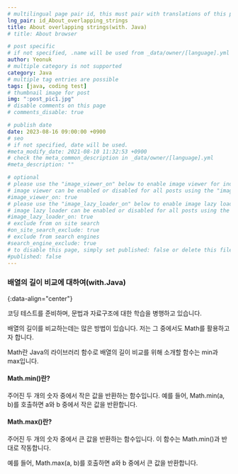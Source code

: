 ```yaml
---
# multilingual page pair id, this must pair with translations of this page. (This name must be unique)
lng_pair: id_About_overlapping_strings
title: About overlapping strings(with. Java)
# title: About browser

# post specific
# if not specified, .name will be used from _data/owner/[language].yml
author: Yeonuk
# multiple category is not supported
category: Java
# multiple tag entries are possible
tags: [java, coding test]
# thumbnail image for post
img: ":post_pic1.jpg"
# disable comments on this page
# comments_disable: true

# publish date
date: 2023-08-16 09:00:00 +0900
# seo
# if not specified, date will be used.
#meta_modify_date: 2021-08-10 11:32:53 +0900
# check the meta_common_description in _data/owner/[language].yml
#meta_description: ""

# optional
# please use the "image_viewer_on" below to enable image viewer for individual pages or posts (_posts/ or [language]/_posts folders).
# image viewer can be enabled or disabled for all posts using the "image_viewer_posts: true" setting in _data/conf/main.yml.
#image_viewer_on: true
# please use the "image_lazy_loader_on" below to enable image lazy loader for individual pages or posts (_posts/ or [language]/_posts folders).
# image lazy loader can be enabled or disabled for all posts using the "image_lazy_loader_posts: true" setting in _data/conf/main.yml.
#image_lazy_loader_on: true
# exclude from on site search
#on_site_search_exclude: true
# exclude from search engines
#search_engine_exclude: true
# to disable this page, simply set published: false or delete this file
#published: false
---
```


<!-- outline-start -->

### 배열의 길이 비교에 대하여(with.Java)

{:data-align="center"}

<!-- outline-end -->

코딩 테스트를 준비하며, 문법과 자료구조에 대한 학습을 병행하고 있습니다.

배열의 길이를 비교하는데는 많은 방법이 있습니다. 저는 그 중에서도 Math를 활용하고자 합니다.

Math란 Java의 라이브러리 함수로 배열의 길이 비교를 위해 소개할 함수는 min과 max입니다.

#### Math.min()란?

주어진 두 개의 숫자 중에서 작은 값을 반환하는 함수입니다.
예를 들어, Math.min(a, b)를 호출하면 a와 b 중에서 작은 값을 반환합니다.

#### Math.max()란?

주어진 두 개의 숫자 중에서 큰 값을 반환하는 함수입니다. 이 함수는 Math.min()과 반대로 작동합니다.

예를 들어, Math.max(a, b)를 호출하면 a와 b 중에서 큰 값을 반환합니다.
